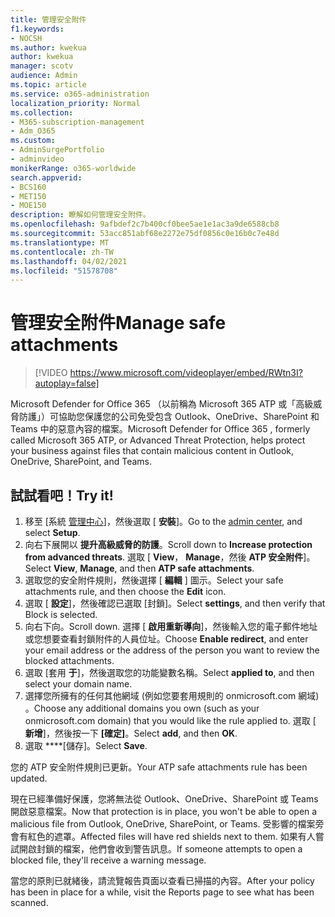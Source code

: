 ```yaml
---
title: 管理安全附件
f1.keywords:
- NOCSH
ms.author: kwekua
author: kwekua
manager: scotv
audience: Admin
ms.topic: article
ms.service: o365-administration
localization_priority: Normal
ms.collection:
- M365-subscription-management
- Adm_O365
ms.custom:
- AdminSurgePortfolio
- adminvideo
monikerRange: o365-worldwide
search.appverid:
- BCS160
- MET150
- MOE150
description: 瞭解如何管理安全附件。
ms.openlocfilehash: 9afbdef2c7b400cf0bee5ae1e1ac3a9de6588cb8
ms.sourcegitcommit: 53acc851abf68e2272e75df0856c0e16b0c7e48d
ms.translationtype: MT
ms.contentlocale: zh-TW
ms.lasthandoff: 04/02/2021
ms.locfileid: "51578708"
---
```

# <a name="manage-safe-attachments"></a><span data-ttu-id="e9a51-103">管理安全附件</span><span class="sxs-lookup"><span data-stu-id="e9a51-103">Manage safe attachments</span></span>

> [!VIDEO https://www.microsoft.com/videoplayer/embed/RWtn3I?autoplay=false]

<span data-ttu-id="e9a51-104">Microsoft Defender for Office 365 （以前稱為 Microsoft 365 ATP 或「高級威脅防護」）可協助您保護您的公司免受包含 Outlook、OneDrive、SharePoint 和 Teams 中的惡意內容的檔案。</span><span class="sxs-lookup"><span data-stu-id="e9a51-104">Microsoft Defender for Office 365 , formerly called Microsoft 365 ATP, or Advanced Threat Protection, helps protect your business against files that contain malicious content in Outlook, OneDrive, SharePoint, and Teams.</span></span>

## <a name="try-it"></a><span data-ttu-id="e9a51-105">試試看吧！</span><span class="sxs-lookup"><span data-stu-id="e9a51-105">Try it!</span></span>

1. <span data-ttu-id="e9a51-106">移至 [系統 [管理中心](https://admin.microsoft.com)]，然後選取 [ **安裝**]。</span><span class="sxs-lookup"><span data-stu-id="e9a51-106">Go to the [admin center](https://admin.microsoft.com), and select **Setup**.</span></span>
1. <span data-ttu-id="e9a51-107">向右下展開以 **提升高級威脅的防護**。</span><span class="sxs-lookup"><span data-stu-id="e9a51-107">Scroll down to **Increase protection from advanced threats**.</span></span> <span data-ttu-id="e9a51-108">選取 [ **View**， **Manage**，然後 **ATP 安全附件**]。</span><span class="sxs-lookup"><span data-stu-id="e9a51-108">Select **View**, **Manage**, and then **ATP safe attachments**.</span></span>
1. <span data-ttu-id="e9a51-109">選取您的安全附件規則，然後選擇 [ **編輯** ] 圖示。</span><span class="sxs-lookup"><span data-stu-id="e9a51-109">Select your safe attachments rule, and then choose the **Edit** icon.</span></span>
1. <span data-ttu-id="e9a51-110">選取 [ **設定**]，然後確認已選取 [封鎖]。</span><span class="sxs-lookup"><span data-stu-id="e9a51-110">Select **settings**, and then verify that Block is selected.</span></span>
1. <span data-ttu-id="e9a51-111">向右下向。</span><span class="sxs-lookup"><span data-stu-id="e9a51-111">Scroll down.</span></span> <span data-ttu-id="e9a51-112">選擇 [ **啟用重新導向**]，然後輸入您的電子郵件地址或您想要查看封鎖附件的人員位址。</span><span class="sxs-lookup"><span data-stu-id="e9a51-112">Choose **Enable redirect**, and enter your email address or the address of the person you want to review the blocked attachments.</span></span>
1. <span data-ttu-id="e9a51-113">選取 [套用 **于**]，然後選取您的功能變數名稱。</span><span class="sxs-lookup"><span data-stu-id="e9a51-113">Select **applied to**, and then select your domain name.</span></span>
1. <span data-ttu-id="e9a51-114">選擇您所擁有的任何其他網域 (例如您要套用規則的 onmicrosoft.com 網域) 。</span><span class="sxs-lookup"><span data-stu-id="e9a51-114">Choose any additional domains you own (such as your onmicrosoft.com domain) that you would like the rule applied to.</span></span> <span data-ttu-id="e9a51-115">選取 [ **新增**]，然後按一下 **[確定]**。</span><span class="sxs-lookup"><span data-stu-id="e9a51-115">Select **add**, and then **OK**.</span></span>
1. <span data-ttu-id="e9a51-116">選取 \*\*\*\*[儲存]。</span><span class="sxs-lookup"><span data-stu-id="e9a51-116">Select **Save**.</span></span>

<span data-ttu-id="e9a51-117">您的 ATP 安全附件規則已更新。</span><span class="sxs-lookup"><span data-stu-id="e9a51-117">Your ATP safe attachments rule has been updated.</span></span>

<span data-ttu-id="e9a51-118">現在已經準備好保護，您將無法從 Outlook、OneDrive、SharePoint 或 Teams 開啟惡意檔案。</span><span class="sxs-lookup"><span data-stu-id="e9a51-118">Now that protection is in place, you won't be able to open a malicious file from Outlook, OneDrive, SharePoint, or Teams.</span></span> <span data-ttu-id="e9a51-119">受影響的檔案旁會有紅色的遮罩。</span><span class="sxs-lookup"><span data-stu-id="e9a51-119">Affected files will have red shields next to them.</span></span> <span data-ttu-id="e9a51-120">如果有人嘗試開啟封鎖的檔案，他們會收到警告訊息。</span><span class="sxs-lookup"><span data-stu-id="e9a51-120">If someone attempts to open a blocked file, they'll receive a warning message.</span></span>

<span data-ttu-id="e9a51-121">當您的原則已就緒後，請流覽報告頁面以查看已掃描的內容。</span><span class="sxs-lookup"><span data-stu-id="e9a51-121">After your policy has been in place for a while, visit the Reports page to see what has been scanned.</span></span>